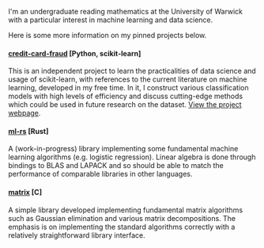 I'm an undergraduate reading mathematics at the University of Warwick with a particular interest in machine learning and data science.

Here is some more information on my pinned projects below.

#### [credit-card-fraud](https://github.com/htlambley/credit-card-fraud) [Python, scikit-learn]
This is an independent project to learn the practicalities of data science and usage of scikit-learn, with references to the current literature on machine learning, developed in 
my free time. In it, I construct various classification models with high levels of efficiency and discuss cutting-edge methods which could be used in future research on the dataset. [View the project webpage](https://htlambley.github.io/credit-card-fraud/).

#### [ml-rs](https://github.com/htlambley/ml-rs) [Rust]
A (work-in-progress) library implementing some fundamental machine learning algorithms (e.g. logistic regression). Linear algebra is done through bindings to BLAS and 
LAPACK and so should be able to match the performance of comparable libraries in other languages.

#### [matrix](https://github.com/htlambley/matrix) [C]
A simple library developed implementing fundamental matrix algorithms such as Gaussian elimination and various matrix decompositions. The emphasis is on implementing the standard algorithms correctly with a relatively straightforward library interface.

<!--
**htlambley/htlambley** is a ✨ _special_ ✨ repository because its `README.md` (this file) appears on your GitHub profile.

Here are some ideas to get you started:

- 🔭 I’m currently working on ...
- 🌱 I’m currently learning ...
- 👯 I’m looking to collaborate on ...
- 🤔 I’m looking for help with ...
- 💬 Ask me about ...
- 📫 How to reach me: ...
- 😄 Pronouns: ...
- ⚡ Fun fact: ...
-->
